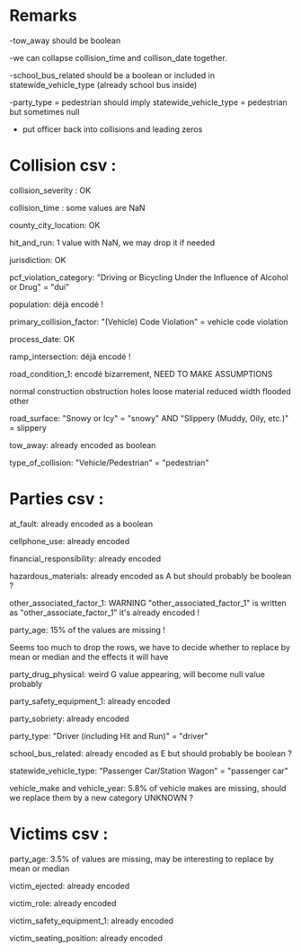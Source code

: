 
# Remarks

-tow_away should be boolean

-we can collapse collision_time and collison_date together.

-school_bus_related should be a boolean or included in statewide_vehicle_type (already school bus inside)

-party_type = pedestrian should imply statewide_vehicle_type = pedestrian but sometimes null

- put officer back into collisions and leading zeros



# Collision csv :

collision_severity : OK

collision_time : some values are NaN

county_city_location: OK

hit_and_run: 1 value with NaN, we may drop it if needed

jurisdiction: OK

pcf_violation_category: "Driving or Bicycling Under the Influence of Alcohol or Drug" = "dui"

population: déjà encodé !

primary_collision_factor: "(Vehicle) Code Violation" =  vehicle code violation

process_date: OK

ramp_intersection: déjà encodé !

road_condition_1: encodé bizarrement, NEED TO MAKE ASSUMPTIONS

 normal
 construction
 obstruction
 holes
 loose material
 reduced width
 flooded
 other

road_surface: "Snowy or Icy" = "snowy" AND "Slippery (Muddy, Oily, etc.)" = slippery

tow_away: already encoded as boolean

type_of_collision: "Vehicle/Pedestrian" = "pedestrian"




# Parties csv :

at_fault: already encoded as a boolean

cellphone_use: already encoded

financial_responsibility: already encoded

hazardous_materials: already encoded as A but should probably be boolean ?

other_associated_factor_1: 
	WARNING "other_associated_factor_1" is written as "other_associate_factor_1"
	it's already encoded !

party_age: 15% of the values are missing ! 

Seems too much to drop the rows, we have to decide whether to replace by mean or median and the effects it will have
			
party_drug_physical: weird G value appearing, will become null value probably

party_safety_equipment_1: already encoded

party_sobriety: already encoded


party_type:  "Driver (including Hit and Run)" = "driver"

school_bus_related: already encoded as E but should probably be boolean ?

statewide_vehicle_type: "Passenger Car/Station Wagon" = "passenger car"


vehicle_make and vehicle_year: 5.8% of vehicle makes are missing, should we replace them by a new category UNKNOWN ?


# Victims csv :


party_age: 3.5% of values are missing, may be interesting to replace by mean or median

victim_ejected: already encoded

victim_role: already encoded

victim_safety_equipment_1: already encoded

victim_seating_position: already encoded



